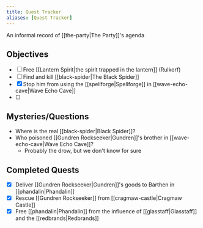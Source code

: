```yaml
---
title: Quest Tracker
aliases: [Quest Tracker]
---
```

An informal record of [[the-party|The Party]]'s agenda

## Objectives
- [ ] Free [[Lantern Spirit|the spirit trapped in the lantern]] (Rulkorf)
- [ ] Find and kill [[black-spider|The Black Spider]]
 - [x] Stop him from using the [[spellforge|Spellforge]] in [[wave-echo-cave|Wave Echo Cave]]
- [ ] 

## Mysteries/Questions
- Where is the real [[black-spider|Black Spider]]?
- Who poisoned [[Gundren Rockseeker|Gundren]]'s brother in [[wave-echo-cave|Wave Echo Cave]]?
	- Probably the drow, but we don't know for sure

## Completed Quests
- [x] Deliver [[Gundren Rockseeker|Gundren]]'s goods to Barthen in [[phandalin|Phandalin]]
 - [x] Rescue [[Gundren Rockseeker]] from [[cragmaw-castle|Cragmaw Castle]]
- [x] Free [[phandalin|Phandalin]] from the influence of [[glasstaff|Glasstaff]] and the [[redbrands|Redbrands]]
